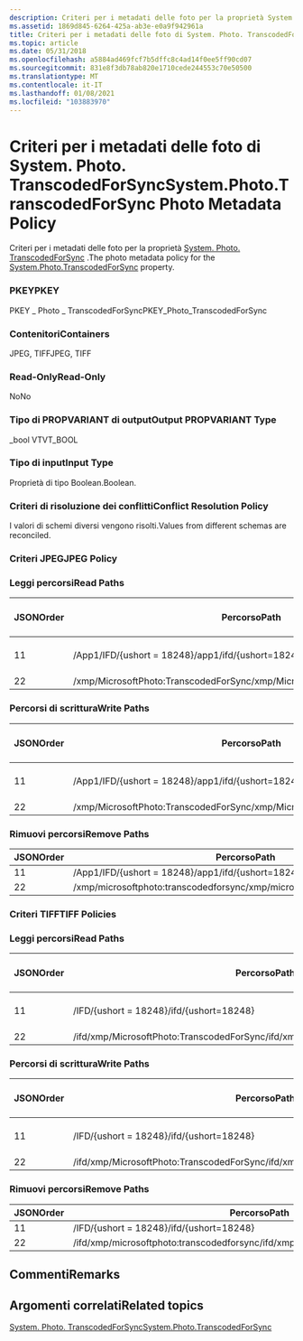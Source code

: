 ```yaml
---
description: Criteri per i metadati delle foto per la proprietà System. Photo. TranscodedForSync.
ms.assetid: 1869d845-6264-425a-ab3e-e0a9f942961a
title: Criteri per i metadati delle foto di System. Photo. TranscodedForSync
ms.topic: article
ms.date: 05/31/2018
ms.openlocfilehash: a5884ad469fcf7b5dffc8c4ad14f0ee5ff90cd07
ms.sourcegitcommit: 831e8f3db78ab820e1710cede244553c70e50500
ms.translationtype: MT
ms.contentlocale: it-IT
ms.lasthandoff: 01/08/2021
ms.locfileid: "103883970"
---
```

# <a name="systemphototranscodedforsync-photo-metadata-policy"></a><span data-ttu-id="1c47c-103">Criteri per i metadati delle foto di System. Photo. TranscodedForSync</span><span class="sxs-lookup"><span data-stu-id="1c47c-103">System.Photo.TranscodedForSync Photo Metadata Policy</span></span>

<span data-ttu-id="1c47c-104">Criteri per i metadati delle foto per la proprietà [System. Photo. TranscodedForSync](../properties/props-system-photo-transcodedforsync.md) .</span><span class="sxs-lookup"><span data-stu-id="1c47c-104">The photo metadata policy for the [System.Photo.TranscodedForSync](../properties/props-system-photo-transcodedforsync.md) property.</span></span>

### <a name="pkey"></a><span data-ttu-id="1c47c-105">PKEY</span><span class="sxs-lookup"><span data-stu-id="1c47c-105">PKEY</span></span>

<span data-ttu-id="1c47c-106">PKEY \_ Photo \_ TranscodedForSync</span><span class="sxs-lookup"><span data-stu-id="1c47c-106">PKEY\_Photo\_TranscodedForSync</span></span>

### <a name="containers"></a><span data-ttu-id="1c47c-107">Contenitori</span><span class="sxs-lookup"><span data-stu-id="1c47c-107">Containers</span></span>

<span data-ttu-id="1c47c-108">JPEG, TIFF</span><span class="sxs-lookup"><span data-stu-id="1c47c-108">JPEG, TIFF</span></span>

### <a name="read-only"></a><span data-ttu-id="1c47c-109">Read-Only</span><span class="sxs-lookup"><span data-stu-id="1c47c-109">Read-Only</span></span>

<span data-ttu-id="1c47c-110">No</span><span class="sxs-lookup"><span data-stu-id="1c47c-110">No</span></span>

### <a name="output-propvariant-type"></a><span data-ttu-id="1c47c-111">Tipo di PROPVARIANT di output</span><span class="sxs-lookup"><span data-stu-id="1c47c-111">Output PROPVARIANT Type</span></span>

<span data-ttu-id="1c47c-112">\_bool VT</span><span class="sxs-lookup"><span data-stu-id="1c47c-112">VT\_BOOL</span></span>

### <a name="input-type"></a><span data-ttu-id="1c47c-113">Tipo di input</span><span class="sxs-lookup"><span data-stu-id="1c47c-113">Input Type</span></span>

<span data-ttu-id="1c47c-114">Proprietà di tipo Boolean.</span><span class="sxs-lookup"><span data-stu-id="1c47c-114">Boolean.</span></span>

### <a name="conflict-resolution-policy"></a><span data-ttu-id="1c47c-115">Criteri di risoluzione dei conflitti</span><span class="sxs-lookup"><span data-stu-id="1c47c-115">Conflict Resolution Policy</span></span>

<span data-ttu-id="1c47c-116">I valori di schemi diversi vengono risolti.</span><span class="sxs-lookup"><span data-stu-id="1c47c-116">Values from different schemas are reconciled.</span></span>

### <a name="jpeg-policy"></a><span data-ttu-id="1c47c-117">Criteri JPEG</span><span class="sxs-lookup"><span data-stu-id="1c47c-117">JPEG Policy</span></span>

### <a name="read-paths"></a><span data-ttu-id="1c47c-118">Leggi percorsi</span><span class="sxs-lookup"><span data-stu-id="1c47c-118">Read Paths</span></span>



| <span data-ttu-id="1c47c-119">JSON</span><span class="sxs-lookup"><span data-stu-id="1c47c-119">Order</span></span> | <span data-ttu-id="1c47c-120">Percorso</span><span class="sxs-lookup"><span data-stu-id="1c47c-120">Path</span></span>                                  | <span data-ttu-id="1c47c-121">Formato disco</span><span class="sxs-lookup"><span data-stu-id="1c47c-121">Disk Format</span></span>  |
|-------|---------------------------------------|--------------|
| <span data-ttu-id="1c47c-122">1</span><span class="sxs-lookup"><span data-stu-id="1c47c-122">1</span></span>     | <span data-ttu-id="1c47c-123">/App1/IFD/{ushort = 18248}</span><span class="sxs-lookup"><span data-stu-id="1c47c-123">/app1/ifd/{ushort=18248}</span></span>              | <span data-ttu-id="1c47c-124">ushort di bool \_</span><span class="sxs-lookup"><span data-stu-id="1c47c-124">bool\_ushort</span></span> |
| <span data-ttu-id="1c47c-125">2</span><span class="sxs-lookup"><span data-stu-id="1c47c-125">2</span></span>     | <span data-ttu-id="1c47c-126">/xmp/MicrosoftPhoto:TranscodedForSync</span><span class="sxs-lookup"><span data-stu-id="1c47c-126">/xmp/MicrosoftPhoto:TranscodedForSync</span></span> |              |



 

### <a name="write-paths"></a><span data-ttu-id="1c47c-127">Percorsi di scrittura</span><span class="sxs-lookup"><span data-stu-id="1c47c-127">Write Paths</span></span>



| <span data-ttu-id="1c47c-128">JSON</span><span class="sxs-lookup"><span data-stu-id="1c47c-128">Order</span></span> | <span data-ttu-id="1c47c-129">Percorso</span><span class="sxs-lookup"><span data-stu-id="1c47c-129">Path</span></span>                                  | <span data-ttu-id="1c47c-130">Formato disco</span><span class="sxs-lookup"><span data-stu-id="1c47c-130">Disk Format</span></span>  |
|-------|---------------------------------------|--------------|
| <span data-ttu-id="1c47c-131">1</span><span class="sxs-lookup"><span data-stu-id="1c47c-131">1</span></span>     | <span data-ttu-id="1c47c-132">/App1/IFD/{ushort = 18248}</span><span class="sxs-lookup"><span data-stu-id="1c47c-132">/app1/ifd/{ushort=18248}</span></span>              | <span data-ttu-id="1c47c-133">ushort di bool \_</span><span class="sxs-lookup"><span data-stu-id="1c47c-133">bool\_ushort</span></span> |
| <span data-ttu-id="1c47c-134">2</span><span class="sxs-lookup"><span data-stu-id="1c47c-134">2</span></span>     | <span data-ttu-id="1c47c-135">/xmp/MicrosoftPhoto:TranscodedForSync</span><span class="sxs-lookup"><span data-stu-id="1c47c-135">/xmp/MicrosoftPhoto:TranscodedForSync</span></span> |              |



 

### <a name="remove-paths"></a><span data-ttu-id="1c47c-136">Rimuovi percorsi</span><span class="sxs-lookup"><span data-stu-id="1c47c-136">Remove Paths</span></span>



| <span data-ttu-id="1c47c-137">JSON</span><span class="sxs-lookup"><span data-stu-id="1c47c-137">Order</span></span> | <span data-ttu-id="1c47c-138">Percorso</span><span class="sxs-lookup"><span data-stu-id="1c47c-138">Path</span></span>                                  |
|-------|---------------------------------------|
| <span data-ttu-id="1c47c-139">1</span><span class="sxs-lookup"><span data-stu-id="1c47c-139">1</span></span>     | <span data-ttu-id="1c47c-140">/App1/IFD/{ushort = 18248}</span><span class="sxs-lookup"><span data-stu-id="1c47c-140">/app1/ifd/{ushort=18248}</span></span>              |
| <span data-ttu-id="1c47c-141">2</span><span class="sxs-lookup"><span data-stu-id="1c47c-141">2</span></span>     | <span data-ttu-id="1c47c-142">/xmp/microsoftphoto:transcodedforsync</span><span class="sxs-lookup"><span data-stu-id="1c47c-142">/xmp/microsoftphoto:transcodedforsync</span></span> |



 

### <a name="tiff-policies"></a><span data-ttu-id="1c47c-143">Criteri TIFF</span><span class="sxs-lookup"><span data-stu-id="1c47c-143">TIFF Policies</span></span>

### <a name="read-paths"></a><span data-ttu-id="1c47c-144">Leggi percorsi</span><span class="sxs-lookup"><span data-stu-id="1c47c-144">Read Paths</span></span>



| <span data-ttu-id="1c47c-145">JSON</span><span class="sxs-lookup"><span data-stu-id="1c47c-145">Order</span></span> | <span data-ttu-id="1c47c-146">Percorso</span><span class="sxs-lookup"><span data-stu-id="1c47c-146">Path</span></span>                                      | <span data-ttu-id="1c47c-147">Formato disco</span><span class="sxs-lookup"><span data-stu-id="1c47c-147">Disk Format</span></span>  |
|-------|-------------------------------------------|--------------|
| <span data-ttu-id="1c47c-148">1</span><span class="sxs-lookup"><span data-stu-id="1c47c-148">1</span></span>     | <span data-ttu-id="1c47c-149">/IFD/{ushort = 18248}</span><span class="sxs-lookup"><span data-stu-id="1c47c-149">/ifd/{ushort=18248}</span></span>                       | <span data-ttu-id="1c47c-150">ushort di bool \_</span><span class="sxs-lookup"><span data-stu-id="1c47c-150">bool\_ushort</span></span> |
| <span data-ttu-id="1c47c-151">2</span><span class="sxs-lookup"><span data-stu-id="1c47c-151">2</span></span>     | <span data-ttu-id="1c47c-152">/ifd/xmp/MicrosoftPhoto:TranscodedForSync</span><span class="sxs-lookup"><span data-stu-id="1c47c-152">/ifd/xmp/MicrosoftPhoto:TranscodedForSync</span></span> |              |



 

### <a name="write-paths"></a><span data-ttu-id="1c47c-153">Percorsi di scrittura</span><span class="sxs-lookup"><span data-stu-id="1c47c-153">Write Paths</span></span>



| <span data-ttu-id="1c47c-154">JSON</span><span class="sxs-lookup"><span data-stu-id="1c47c-154">Order</span></span> | <span data-ttu-id="1c47c-155">Percorso</span><span class="sxs-lookup"><span data-stu-id="1c47c-155">Path</span></span>                                      | <span data-ttu-id="1c47c-156">Formato disco</span><span class="sxs-lookup"><span data-stu-id="1c47c-156">Disk Format</span></span>  |
|-------|-------------------------------------------|--------------|
| <span data-ttu-id="1c47c-157">1</span><span class="sxs-lookup"><span data-stu-id="1c47c-157">1</span></span>     | <span data-ttu-id="1c47c-158">/IFD/{ushort = 18248}</span><span class="sxs-lookup"><span data-stu-id="1c47c-158">/ifd/{ushort=18248}</span></span>                       | <span data-ttu-id="1c47c-159">ushort di bool \_</span><span class="sxs-lookup"><span data-stu-id="1c47c-159">bool\_ushort</span></span> |
| <span data-ttu-id="1c47c-160">2</span><span class="sxs-lookup"><span data-stu-id="1c47c-160">2</span></span>     | <span data-ttu-id="1c47c-161">/ifd/xmp/MicrosoftPhoto:TranscodedForSync</span><span class="sxs-lookup"><span data-stu-id="1c47c-161">/ifd/xmp/MicrosoftPhoto:TranscodedForSync</span></span> |              |



 

### <a name="remove-paths"></a><span data-ttu-id="1c47c-162">Rimuovi percorsi</span><span class="sxs-lookup"><span data-stu-id="1c47c-162">Remove Paths</span></span>



| <span data-ttu-id="1c47c-163">JSON</span><span class="sxs-lookup"><span data-stu-id="1c47c-163">Order</span></span> | <span data-ttu-id="1c47c-164">Percorso</span><span class="sxs-lookup"><span data-stu-id="1c47c-164">Path</span></span>                                      |
|-------|-------------------------------------------|
| <span data-ttu-id="1c47c-165">1</span><span class="sxs-lookup"><span data-stu-id="1c47c-165">1</span></span>     | <span data-ttu-id="1c47c-166">/IFD/{ushort = 18248}</span><span class="sxs-lookup"><span data-stu-id="1c47c-166">/ifd/{ushort=18248}</span></span>                       |
| <span data-ttu-id="1c47c-167">2</span><span class="sxs-lookup"><span data-stu-id="1c47c-167">2</span></span>     | <span data-ttu-id="1c47c-168">/ifd/xmp/microsoftphoto:transcodedforsync</span><span class="sxs-lookup"><span data-stu-id="1c47c-168">/ifd/xmp/microsoftphoto:transcodedforsync</span></span> |



 

## <a name="remarks"></a><span data-ttu-id="1c47c-169">Commenti</span><span class="sxs-lookup"><span data-stu-id="1c47c-169">Remarks</span></span>

## <a name="related-topics"></a><span data-ttu-id="1c47c-170">Argomenti correlati</span><span class="sxs-lookup"><span data-stu-id="1c47c-170">Related topics</span></span>

<dl> <dt>

[<span data-ttu-id="1c47c-171">System. Photo. TranscodedForSync</span><span class="sxs-lookup"><span data-stu-id="1c47c-171">System.Photo.TranscodedForSync</span></span>](../properties/props-system-photo-transcodedforsync.md)
</dt> </dl>

 

 
